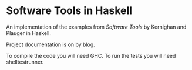 # Software Tools in Haskell

An implementation of the examples from *Software Tools* by Kernighan and Plauger in Haskell.

Project documentation is on by [blog](http://nbloomf.github.io/posts/2016-02-10-software-tools-in-haskell.html).

To compile the code you will need GHC. To run the tests you will need shelltestrunner.
